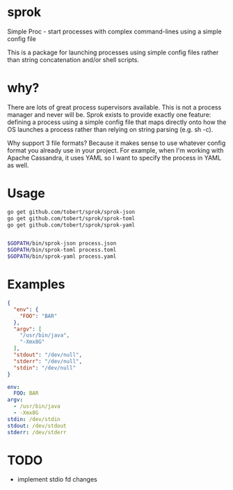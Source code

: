 sprok
=====

Simple Proc - start processes with complex command-lines using a simple config file

This is a package for launching processes using simple config files
rather than string concatenation and/or shell scripts.

why?
====

There are lots of great process supervisors available. This is not
a process manager and never will be.  Sprok exists to provide exactly
one feature: defining a process using a simple config file that maps
directly onto how the OS launches a process rather than relying on
string parsing (e.g. sh -c).

Why support 3 file formats? Because it makes sense to use whatever config format you
already use in your project. For example, when I'm working with Apache Cassandra,
it uses YAML so I want to specify the process in YAML as well.

Usage
=====

```sh
go get github.com/tobert/sprok/sprok-json
go get github.com/tobert/sprok/sprok-toml
go get github.com/tobert/sprok/sprok-yaml


$GOPATH/bin/sprok-json process.json
$GOPATH/bin/sprok-toml process.toml
$GOPATH/bin/sprok-yaml process.yaml
```

Examples
========

```json
{
  "env": {
    "FOO": "BAR"
  },
  "argv": [
    "/usr/bin/java",
    "-Xmx8G"
  ],
  "stdout": "/dev/null",
  "stderr": "/dev/null",
  "stdin": "/dev/null"
}
```

```yaml
env:
  FOO: BAR
argv:
  - /usr/bin/java
  - -Xmx8G
stdin: /dev/stdin
stdout: /dev/stdout
stderr: /dev/stderr
```

TODO
====

* implement stdio fd changes
